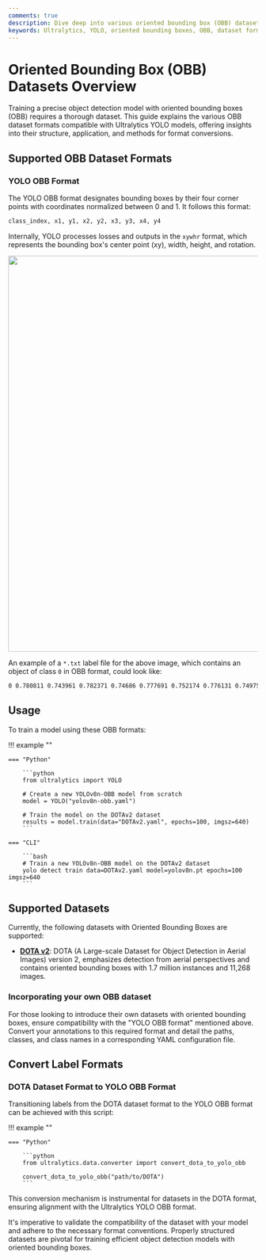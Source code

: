 ```yaml
---
comments: true
description: Dive deep into various oriented bounding box (OBB) dataset formats compatible with Ultralytics YOLO models. Grasp the nuances of using and converting datasets to this format.
keywords: Ultralytics, YOLO, oriented bounding boxes, OBB, dataset formats, label formats, DOTA v2, data conversion
---
```


# Oriented Bounding Box (OBB) Datasets Overview

Training a precise object detection model with oriented bounding boxes (OBB) requires a thorough dataset. This guide explains the various OBB dataset formats compatible with Ultralytics YOLO models, offering insights into their structure, application, and methods for format conversions.

## Supported OBB Dataset Formats

### YOLO OBB Format

The YOLO OBB format designates bounding boxes by their four corner points with coordinates normalized between 0 and 1. It follows this format:

```bash
class_index, x1, y1, x2, y2, x3, y3, x4, y4
```

Internally, YOLO processes losses and outputs in the `xywhr` format, which represents the bounding box's center point (xy), width, height, and rotation.

<p align="center"><img width="800" src="https://user-images.githubusercontent.com/26833433/259471881-59020fe2-09a4-4dcc-acce-9b0f7cfa40ee.png"></p>

An example of a `*.txt` label file for the above image, which contains an object of class `0` in OBB format, could look like:

```bash
0 0.780811 0.743961 0.782371 0.74686 0.777691 0.752174 0.776131 0.749758
```

## Usage

To train a model using these OBB formats:

!!! example ""

    === "Python"

        ```python
        from ultralytics import YOLO

        # Create a new YOLOv8n-OBB model from scratch
        model = YOLO("yolov8n-obb.yaml")

        # Train the model on the DOTAv2 dataset
        results = model.train(data="DOTAv2.yaml", epochs=100, imgsz=640)
        ```

    === "CLI"

        ```bash
        # Train a new YOLOv8n-OBB model on the DOTAv2 dataset
        yolo detect train data=DOTAv2.yaml model=yolov8n.pt epochs=100 imgsz=640
        ```

## Supported Datasets

Currently, the following datasets with Oriented Bounding Boxes are supported:

- [**DOTA v2**](./dota-v2.md): DOTA (A Large-scale Dataset for Object Detection in Aerial Images) version 2, emphasizes detection from aerial perspectives and contains oriented bounding boxes with 1.7 million instances and 11,268 images.

### Incorporating your own OBB dataset

For those looking to introduce their own datasets with oriented bounding boxes, ensure compatibility with the "YOLO OBB format" mentioned above. Convert your annotations to this required format and detail the paths, classes, and class names in a corresponding YAML configuration file.

## Convert Label Formats

### DOTA Dataset Format to YOLO OBB Format

Transitioning labels from the DOTA dataset format to the YOLO OBB format can be achieved with this script:

!!! example ""

    === "Python"

        ```python
        from ultralytics.data.converter import convert_dota_to_yolo_obb

        convert_dota_to_yolo_obb("path/to/DOTA")
        ```

This conversion mechanism is instrumental for datasets in the DOTA format, ensuring alignment with the Ultralytics YOLO OBB format.

It's imperative to validate the compatibility of the dataset with your model and adhere to the necessary format conventions. Properly structured datasets are pivotal for training efficient object detection models with oriented bounding boxes.
